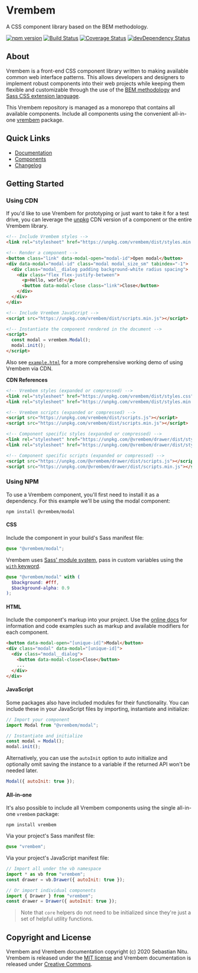 # Vrembem

A CSS component library based on the BEM methodology.

[![npm version](https://img.shields.io/npm/v/vrembem.svg)](https://www.npmjs.com/package/vrembem)
[![Build Status](https://travis-ci.org/sebnitu/vrembem.svg?branch=master)](https://travis-ci.org/sebnitu/vrembem)
[![Coverage Status](https://coveralls.io/repos/github/sebnitu/vrembem/badge.svg?branch=master)](https://coveralls.io/github/sebnitu/vrembem?branch=master)
[![devDependency Status](https://img.shields.io/david/dev/sebnitu/vrembem.svg)](https://david-dm.org/sebnitu/vrembem?type=dev)

## About

Vrembem is a front-end CSS component library written to making available common web interface patterns. This allows developers and designers to implement robust components into their web projects while keeping them flexible and customizable through the use of the [BEM methodology](https://en.bem.info/methodology/) and [Sass CSS extension language](https://sass-lang.com/).

This Vrembem repository is managed as a monorepo that contains all available components. Include all components using the convenient all-in-one [vrembem](./packages/vrembem#readme) package.

## Quick Links

- [Documentation](https://vrembem.com)
- [Components](./packages/)
- [Changelog](./CHANGELOG.md)

## Getting Started

### Using CDN

If you'd like to use Vrembem for prototyping or just want to take it for a test drive, you can leverage the [unpkg](https://unpkg.com/) CDN version of a component or the entire Vrembem library.

```html
<!-- Include Vrembem styles -->
<link rel="stylesheet" href="https://unpkg.com/vrembem/dist/styles.min.css">

<!-- Render a component -->
<button class="link" data-modal-open="modal-id">Open modal</button>
<div data-modal="modal-id" class="modal modal_size_sm" tabindex="-1">
  <div class="modal__dialog padding background-white radius spacing">
    <div class="flex flex-justify-between">
      <p>Hello, world!</p>
      <button data-modal-close class="link">Close</button>
    </div>
  </div>
</div>

<!-- Include Vrembem JavaScript -->
<script src="https://unpkg.com/vrembem/dist/scripts.min.js"></script>

<!-- Instantiate the component rendered in the document -->
<script>
  const modal = vrembem.Modal();
  modal.init();
</script>
```

Also see [`example.html`](./example.html) for a more comprehensive working demo of using Vrembem via CDN.

**CDN References**

```html
<!-- Vrembem styles (expanded or compressed) -->
<link rel="stylesheet" href="https://unpkg.com/vrembem/dist/styles.css">
<link rel="stylesheet" href="https://unpkg.com/vrembem/dist/styles.min.css">

<!-- Vrembem scripts (expanded or compressed) -->
<script src="https://unpkg.com/vrembem/dist/scripts.js"></script>
<script src="https://unpkg.com/vrembem/dist/scripts.min.js"></script>

<!-- Component specific styles (expanded or compressed) -->
<link rel="stylesheet" href="https://unpkg.com/@vrembem/drawer/dist/styles.css">
<link rel="stylesheet" href="https://unpkg.com/@vrembem/drawer/dist/styles.min.css">

<!-- Component specific scripts (expanded or compressed) -->
<script src="https://unpkg.com/@vrembem/drawer/dist/scripts.js"></script>
<script src="https://unpkg.com/@vrembem/drawer/dist/scripts.min.js"></script>
```

### Using NPM

To use a Vrembem component, you'll first need to install it as a dependency. For this example we'll be using the modal component:

```
npm install @vrembem/modal
```

#### CSS

Include the component in your build's Sass manifest file:

```scss
@use "@vrembem/modal";
```

Vrembem uses [Sass' module system](https://sass-lang.com/blog/the-module-system-is-launched), pass in custom variables using the [`with` keyword](https://sass-lang.com/documentation/at-rules/use#configuration).

```scss
@use "@vrembem/modal" with (
  $background: #fff,
  $background-alpha: 0.9
);
```

#### HTML

Include the component's markup into your project. Use the [online docs](https://vrembem.com) for information and code examples such as markup and available modifiers for each component.

```html
<button data-modal-open="[unique-id]">Modal</button>
<div class="modal" data-modal="[unique-id]">
  <div class="modal__dialog">
    <button data-modal-close>Close</button>
    ...
  </div>
</div>
```

#### JavaScript

Some packages also have included modules for their functionality. You can include these in your JavaScript files by importing, instantiate and initialize:

```js
// Import your component
import Modal from "@vrembem/modal";

// Instantiate and initialize
const modal = Modal();
modal.init();
```

Alternatively, you can use the `autoInit` option to auto initialize and optionally omit saving the instance to a variable if the returned API won't be needed later.

```js
Modal({ autoInit: true });
```

#### All-in-one

It's also possible to include all Vrembem components using the single all-in-one `vrembem` package:

```
npm install vrembem
```

Via your project's Sass manifest file:

```scss
@use "vrembem";
```

Via your project's JavaScript manifest file:

```js
// Import all under the vb namespace
import * as vb from "vrembem";
const drawer = vb.Drawer({ autoInit: true });

// Or import individual components
import { Drawer } from "vrembem";
const drawer = Drawer({ autoInit: true });
```

> Note that `core` helpers do not need to be initialized since they're just a set of helpful utility functions.

## Copyright and License

Vrembem and Vrembem documentation copyright (c) 2020 Sebastian Nitu. Vrembem is released under the [MIT license](https://github.com/sebnitu/vrembem/blob/master/LICENSE) and Vrembem documentation is released under [Creative Commons](https://github.com/sebnitu/vrembem/blob/master/docs/LICENSE).
